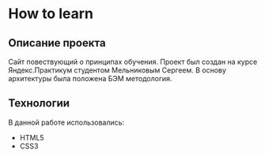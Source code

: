 # How to learn

## Описание проекта

Сайт повествующий о принципах обучения. Проект был создан на курсе Яндекс.Практикум студентом Мельниковым Сергеем. В основу архитектуры была положена БЭМ методология.

## Технологии

В данной работе использовались:
* HTML5
* CSS3

